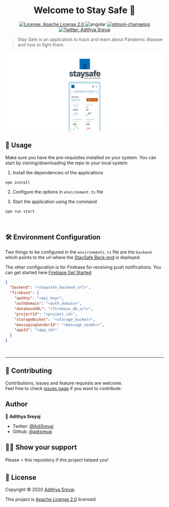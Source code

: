 <h1 align="center">Welcome to Stay Safe 👋</h1>
<p align="center">
  <a href="https://github.com/kefranabg/readme-md-generator/blob/master/LICENSE">
    <img alt="License: Apache License 2.0" src="https://img.shields.io/badge/license-Apache License 2.0-yellow.svg" target="_blank" />
  </a>
    <img src="https://img.shields.io/badge/Angular-v9.1.0-red" alt="angular">
  <a href="https://github.com/frinyvonnick/gitmoji-changelog">
    <img src="https://img.shields.io/badge/changelog-gitmoji-brightgreen.svg" alt="gitmoji-changelog">
  </a>
  <a href="https://twitter.com/AdiSreyaj">
    <img alt="Twitter: Adithya Sreyaj" src="https://img.shields.io/twitter/follow/AdiSreyaj.svg?style=social" target="_blank" />
  </a>
</p>

> Stay Safe is an application to track and learn about Pandemic disease and how to fight them.

![StaySafe](./src/assets/images/stay-safe.png 'Stay Safe - Track, Learn and Care')

## 🚀 Usage

Make sure you have the pre-requisites installed on your system. You can start by cloning/downloading the repo to your local system.

1. Install the dependencies of the applications

```
npm install
```

2. Configure the options in `environment.ts` file

3. Start the application using the command

```
npm run start
```

<br>

## 🛠 Environment Configuration

Two things to be configured in the `environments.ts` file are the `backend` which points to the url where the [StaySafe Back-end](https://github.com/adisreyaj/staysafe-backend) is deployed.

The other configuration is for Firebase for receiving push notifications. You can get started here [Firebase Get Started](https://firebase.google.com/docs/cloud-messaging/js/client)

```json
{
  "backend": "<staysafe_backend_url>",
  "firebase": {
    "apiKey": "<api_key>",
    "authDomain": "<auth_domain>",
    "databaseURL": "<firebase_db_url>",
    "projectId": "<project_id>",
    "storageBucket": "<storage_bucket>",
    "messagingSenderId": "<message_sender>",
    "appId": "<app_id>"
  }
}
```

<br>

<hr>

## 🤝 Contributing

Contributions, issues and feature requests are welcome.<br />
Feel free to check [issues page](https://github.com/adisreyaj/staysafe-frontend/issues) if you want to contribute.

## Author

👤 **Adithya Sreyaj**

- Twitter: [@AdiSreyaj](https://twitter.com/AdiSreyaj)
- Github: [@adisreyaj](https://github.com/adisreyaj)

## 👍🏼 Show your support

Please ⭐️ this repository if this project helped you!

## 📝 License

Copyright © 2020 [Adithya Sreyaj](https://github.com/adisreyaj).<br />

This project is [Apache License 2.0](https://github.com/adisreyaj/staysafe-frontend/blob/LICENSE.md) licensed.
